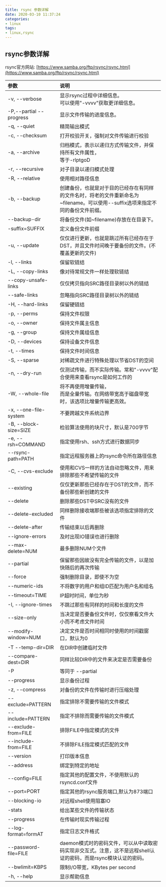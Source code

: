```yaml
---
title: rsync 参数详解
date: 2020-03-10 11:37:24
categories:
- linux
tags:
- linux,rsync
---
```


## rsync参数详解
rsync官方网站: [https://www.samba.org/ftp/rsync/rsync.html](https://www.samba.org/ftp/rsync/rsync.html)

<!--more-->

| 参数 | 说明|
|:-----| :---- |
| -v, --verbose | 显示rsync过程中详细信息。<br/>可以使用"-vvvv"获取更详细信息。|
| -P,--partial --progress | 显示文件传输的进度信息。| 
| -q, --quiet | 精简输出模式 | 
| -c, --checksum | 打开校验开关，强制对文件传输进行校验 | 
| -a, --archive | 归档模式，表示以递归方式传输文件，并保持所有文件属性，<br>等于-rlptgoD | 
| -r, --recursive |  对子目录以递归模式处理| 
-R, --relative | 使用相对路径信息| 
-b, --backup | 创建备份，也就是对于目的已经存在有同样的文件名时，将老的文件重新命名为~filename。可以使用--suffix选项来指定不同的备份文件前缀。| 
| --backup-dir | 将备份文件(如~filename)存放在在目录下。| 
| -suffix=SUFFIX | 定义备份文件前缀| | 
| -u, --update | 仅仅进行更新，也就是跳过所有已经存在于DST，并且文件时间晚于要备份的文件。(不覆盖更新的文件)| 
| -l, --links | 保留软链结| 
| -L, --copy-links | 像对待常规文件一样处理软链结| 
| --copy-unsafe-links | 仅仅拷贝指向SRC路径目录树以外的链结| 
| --safe-links | 忽略指向SRC路径目录树以外的链结| 
| -H, --hard-links | 保留硬链结| 
| -p, --perms | 保持文件权限| 
| -o, --owner | 保持文件属主信息| 
| -g, --group | 保持文件属组信息| 
| -D, --devices | 保持设备文件信息| 
| -t, --times | 保持文件时间信息| 
| -S, --sparse | 对稀疏文件进行特殊处理以节省DST的空间| 
| -n, --dry-run | 仅测试传输，而不实际传输。常和"-vvvv"配合使用来查看rsync是如何工作的| 
| -W, --whole-file | 将不再使用增量传输，<br>而是全量传输。在网络带宽高于磁盘带宽时，该选项比增量传输更高效。| 
| -x, --one-file-system  | 不要跨越文件系统边界 |
| -B, --block-size=SIZE  | 检验算法使用的块尺寸，默认是700字节 |
| -e, --rsh=COMMAND  | 指定使用rsh、ssh方式进行数据同步 |
| --rsync-path=PATH  | 指定远程服务器上的rsync命令所在路径信息 |
| -C, --cvs-exclude |  使用和CVS一样的方法自动忽略文件，用来排除那些不希望传输的文件 |
| --existing  | 仅仅更新那些已经存在于DST的文件，而不备份那些新创建的文件 |
| --delete  | 删除那些DST中SRC没有的文件 |
| --delete-excluded  | 同样删除接收端那些被该选项指定排除的文件 |
| --delete-after  | 传输结束以后再删除 |
| --ignore-errors  | 及时出现IO错误也进行删除 |
| --max-delete=NUM  | 最多删除NUM个文件 |
| --partial  | 保留那些因故没有完全传输的文件，以是加快随后的再次传输 |
| --force  | 强制删除目录，即使不为空 |
| --numeric-ids  | 不将数字的用户和组ID匹配为用户名和组名 |
| --timeout=TIME  | IP超时时间，单位为秒 |
| -I, --ignore-times  | 不跳过那些有同样的时间和长度的文件 |
| --size-only  | 当决定是否要备份文件时，仅仅察看文件大小而不考虑文件时间 |
| --modify-window=NUM  | 决定文件是否时间相同时使用的时间戳窗口，默认为0 |
| -T --temp-dir=DIR  | 在DIR中创建临时文件 |
| --compare-dest=DIR  | 同样比较DIR中的文件来决定是否需要备份 |
| -P |等同于 --partial |
| --progress |显示备份过程 |
| -z, --compress  | 对备份的文件在传输时进行压缩处理 |
| --exclude=PATTERN | 指定排除不需要传输的文件模式 |
| --include=PATTERN  | 指定不排除而需要传输的文件模式 |
| --exclude-from=FILE  | 排除FILE中指定模式的文件 |
| --include-from=FILE  | 不排除FILE指定模式匹配的文件 |
| --version  | 打印版本信息 |
| --address  | 绑定到特定的地址 |
| --config=FILE  | 指定其他的配置文件，不使用默认的rsyncd.conf文件
| --port=PORT  | 指定其他的rsync服务端口,默认为873端口 |
| --blocking-io  | 对远程shell使用阻塞IO |
| -stats  | 给出某些文件的传输状态 |
| --progress  | 在传输时现实传输过程 |
| --log-format=formAT  | 指定日志文件格式 |
| --password-file=FILE  | daemon模式时的密码文件，可以从中读取密码实现非交互式。注意，这不是远程shell认证的密码，而是rsync模块认证的密码。 |
| --bwlimit=KBPS  | 限制I/O带宽，KBytes per second |
| -h, --help  | 显示帮助信息 | 